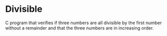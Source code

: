 # Divisible
C program that verifies if three numbers are all divisible by the first number without a remainder and that the three numbers are in increasing order.
